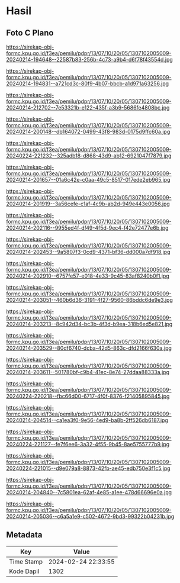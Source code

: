 # Hasil

## Foto C Plano

https://sirekap-obj-formc.kpu.go.id/f3ea/pemilu/pdpr/13/07/10/20/05/1307102005009-20240214-194648--22587b83-256b-4c73-a9b4-d6f78f43554d.jpg

https://sirekap-obj-formc.kpu.go.id/f3ea/pemilu/pdpr/13/07/10/20/05/1307102005009-20240214-194831--a721cd3c-80f9-4b07-bbcb-a1d971a63256.jpg

https://sirekap-obj-formc.kpu.go.id/f3ea/pemilu/pdpr/13/07/10/20/05/1307102005009-20240214-212702--7e53321b-e122-435f-a3b9-5686fe4808bc.jpg

https://sirekap-obj-formc.kpu.go.id/f3ea/pemilu/pdpr/13/07/10/20/05/1307102005009-20240214-200148--db164072-0499-43f8-983d-0175d9ffc60a.jpg

https://sirekap-obj-formc.kpu.go.id/f3ea/pemilu/pdpr/13/07/10/20/05/1307102005009-20240224-221232--325adb18-d868-43d9-ab12-6921047f7879.jpg

https://sirekap-obj-formc.kpu.go.id/f3ea/pemilu/pdpr/13/07/10/20/05/1307102005009-20240214-201657--01a6c42e-c0aa-49c5-8517-017ede2eb965.jpg

https://sirekap-obj-formc.kpu.go.id/f3ea/pemilu/pdpr/13/07/10/20/05/1307102005009-20240214-201919--3a56cefe-c1af-4c9b-ab2d-949e443e0056.jpg

https://sirekap-obj-formc.kpu.go.id/f3ea/pemilu/pdpr/13/07/10/20/05/1307102005009-20240214-202116--9955ed4f-df49-4f5d-9ec4-f42e72477e6b.jpg

https://sirekap-obj-formc.kpu.go.id/f3ea/pemilu/pdpr/13/07/10/20/05/1307102005009-20240214-202453--9a5807f3-0cd9-4371-bf36-dd000a7df918.jpg

https://sirekap-obj-formc.kpu.go.id/f3ea/pemilu/pdpr/13/07/10/20/05/1307102005009-20240214-202910--6757fe57-e018-4e33-9c45-83af8240b0f1.jpg

https://sirekap-obj-formc.kpu.go.id/f3ea/pemilu/pdpr/13/07/10/20/05/1307102005009-20240214-203051--460b6d36-3191-4f27-9560-86bddc6de9e3.jpg

https://sirekap-obj-formc.kpu.go.id/f3ea/pemilu/pdpr/13/07/10/20/05/1307102005009-20240214-203213--8c942d34-bc3b-4f3d-b9ea-318b6ed5e821.jpg

https://sirekap-obj-formc.kpu.go.id/f3ea/pemilu/pdpr/13/07/10/20/05/1307102005009-20240214-203529--80df6740-dcba-42d5-863c-dfd2166f630a.jpg

https://sirekap-obj-formc.kpu.go.id/f3ea/pemilu/pdpr/13/07/10/20/05/1307102005009-20240214-203611--501780bf-c9b4-41ec-8e74-27ddaa88333a.jpg

https://sirekap-obj-formc.kpu.go.id/f3ea/pemilu/pdpr/13/07/10/20/05/1307102005009-20240224-220218--fbc66d00-6717-4f0f-8376-f21405895845.jpg

https://sirekap-obj-formc.kpu.go.id/f3ea/pemilu/pdpr/13/07/10/20/05/1307102005009-20240214-204514--ca1ea3f0-9e56-4ed9-ba8b-2ff526db6187.jpg

https://sirekap-obj-formc.kpu.go.id/f3ea/pemilu/pdpr/13/07/10/20/05/1307102005009-20240224-221127--fe7f6ee6-3a32-4f55-9b45-8ae5755777b9.jpg

https://sirekap-obj-formc.kpu.go.id/f3ea/pemilu/pdpr/13/07/10/20/05/1307102005009-20240224-221015--d9e079a8-8873-42fb-ae45-edb750e3f1c5.jpg

https://sirekap-obj-formc.kpu.go.id/f3ea/pemilu/pdpr/13/07/10/20/05/1307102005009-20240214-204840--7c5801ea-62af-4e85-a1ee-478d66696e0a.jpg

https://sirekap-obj-formc.kpu.go.id/f3ea/pemilu/pdpr/13/07/10/20/05/1307102005009-20240214-205036--c6a5a1e9-c502-4672-9bd3-99322b04231b.jpg


## Metadata

| Key        | Value               |
| ---------- | ------------------- |
| Time Stamp | 2024-02-24 22:33:55 |
| Kode Dapil | 1302                |




